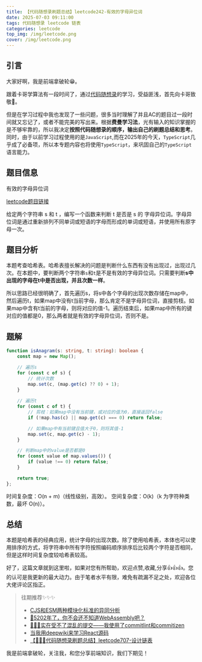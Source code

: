 ```yaml
---
title: 【代码随想录刷题总结】leetcode242-有效的字母异位词
date: 2025-07-03 09:11:00
tags: 代码随想录 leetcode 链表
categories: leetcode
top_img: /img/leetcode.png
cover: /img/leetcode.png
---
```


## 引言

大家好啊，我是前端拿破轮😁。

跟着卡哥学算法有一段时间了，通过[代码随想录](https://programmercarl.com/)的学习，受益匪浅，首先向卡哥致敬🫡。

但是在学习过程中我也发现了一些问题，很多当时理解了并且AC的题目过一段时间就又忘记了，或者不能完美的写出来。根据**费曼学习法**，光有输入的知识掌握的是不够牢靠的，所以我决定**按照代码随想录的顺序，输出自己的刷题总结和思考**。同时，由于以前学习过程使用的是`JavaScript`,而在2025年的今天，`TypeScript`几乎成了必备项，所以本专题内容也将使用`TypeScript`，来巩固自己的`TypeScript`语言能力。

## 题目信息

有效的字母异位词

[leetcode题目链接](https://leetcode.cn/problems/valid-anagram/description/)

给定两个字符串 s 和 t ，编写一个函数来判断 t 是否是 s 的 字母异位词。字母异位词是通过重新排列不同单词或短语的字母而形成的单词或短语，并使用所有原字母一次。

## 题目分析

本题考查哈希表。哈希表擅长解决的问题是判断什么东西有没有出现过，出现过几次。在本题中，要判断两个字符串`s`和`t`是不是有效的字母异位词。只需要判断**s中出现的字母在t中是否出现，并且次数一样**。

所以思路已经很明确了，首先遍历s，将s中各个字母的出现次数存储在map中，然后遍历t，如果map中没有t当前字母，那么肯定不是字母异位词，直接剪枝。如果map中含有t当前的字母，则将对应的值-1。遍历结束后，如果map中所有的键对应的值都是0，那么两者就是有效的字母异位词，否则不是。

## 题解

```ts
function isAnagram(s: string, t: string): boolean {
    const map = new Map();

    // 遍历s
    for (const c of s) {
        // 统计次数
        map.set(c, (map.get(c) ?? 0) + 1);
    }
    
    // 遍历t
    for (const c of t) {
        // 剪枝：如果map中没有当前键，或对应的值为0，直接返回false
        if (!map.has(c) || map.get(c) === 0) return false;

        // 如果map中有当前键且值大于0，则将其值-1
        map.set(c, map.get(c) - 1);
    }

    // 判断map中的value是否都是0
    for (const value of map.values()) {
        if (value !== 0) return false;
    }

    return true;
};
```

​时间复杂度​：​O(n + m)​​（线性级别，高效）。
​空间复杂度​：​O(k)​​（k 为字符种类数，最坏 O(n)）。

## 总结

本题是哈希表的经典应用，统计字母的出现次数。除了使用哈希表，本体也可以使用排序的方式，将字符串中所有字符按照编码顺序排序后比较两个字符是否相同，但是这样时间复杂度较哈希表较高。

好了，这篇文章就到这里啦，如果对您有所帮助，欢迎点赞,收藏,分享👍👍👍。您的认可是我更新的最大动力。由于笔者水平有限，难免有疏漏不足之处，欢迎各位大佬评论区指正。

> 往期推荐✨✨✨
> - [CJS和ESM两种模块化标准的异同分析](https://juejin.cn/post/7473814041867780130)
> - [🤔5202年了，你不会还不知道WebAssembly吧？](https://juejin.cn/post/7498988293209784374)
> - [🚀🚀🚀实在受不了混乱的提交——我使用了commitlint和commitizen](https://juejin.cn/post/7508919522905522226)
> - [当我用deepwiki来学习React源码](https://juejin.cn/post/7514876424806334504)
> - [【🚀🚀🚀代码随想录刷题总结】leetcode707-设计链表](https://juejin.cn/post/7519769941501165631)

我是前端拿破轮，关注我，和您分享前端知识，我们下期见！
